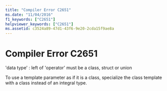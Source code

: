 ```yaml
---
title: "Compiler Error C2651"
ms.date: "11/04/2016"
f1_keywords: ["C2651"]
helpviewer_keywords: ["C2651"]
ms.assetid: c3524a89-47d1-43f6-9e20-2cda15f9ae8a
---
```

# Compiler Error C2651

'data type' : left of 'operator' must be a class, struct or union

To use a template parameter as if it is a class, specialize the class template with a class instead of an integral type.
